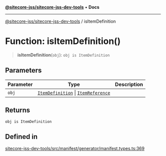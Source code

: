 [**@sitecore-jss/sitecore-jss-dev-tools**](../README.md) • **Docs**

***

[@sitecore-jss/sitecore-jss-dev-tools](../README.md) / isItemDefinition

# Function: isItemDefinition()

> **isItemDefinition**(`obj`): `obj is ItemDefinition`

## Parameters

| Parameter | Type | Description |
| ------ | ------ | ------ |
| `obj` | [`ItemDefinition`](../interfaces/ItemDefinition.md) \| [`ItemReference`](../interfaces/ItemReference.md) |  |

## Returns

`obj is ItemDefinition`

## Defined in

[sitecore-jss-dev-tools/src/manifest/generator/manifest.types.ts:369](https://github.com/Sitecore/jss/blob/ae0d0d6db6f1c053f20f849b7fb170d97fae8446/packages/sitecore-jss-dev-tools/src/manifest/generator/manifest.types.ts#L369)
